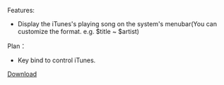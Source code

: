 Features:

  * Display the iTunes's playing song on the system's menubar(You can customize the format. e.g. $title ~ $artist)

Plan：

  * Key bind to control iTunes.

[Download](http://woting.googlecode.com/files/woting-0.2.zip)